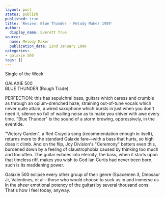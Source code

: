 ```yaml
---
layout: post
status: publish
published: true
title: 'Review: Blue Thunder - Melody Maker 1989'
author:
  display_name: Everett True
source:
  name: Melody Maker
  publication_date: 22nd January 1990
categories:
- galaxie 500
tags: []
---
```

Single of the Week

GALAXIE 500  
BLUE THUNDER (Rough Trade)

PERFECTION: this has sepulchral bass, guitars which caress and crumble as
through an opium-drenched haze, straining out-of-tune vocals which never quite
attain, a wired saxophone which bursts in just when you don't need it, silence
so full of wailing noise as to make you shiver with awe every time. "Blue
Thunder" is the sound of a storm brewing, oppressively, in the eventide.

"Victory Garden", a Red Crayola song (recommendation enough in itself),
returns more to the standard Galaxie fare—with a bass that hurts, so high does
it climb. And on the flip, Joy Division's "Ceremony" betters even this,
burdened down by a feeling of claustrophobia caused by thinking too much and
too often. The guitar echoes into eternity, the bass, when it starts upon that
timeless riff, makes you wish to God Ian Curtis had never been born, such is
its maddening power.

Galaxie 500 eclipse every other group of their genre (Spacemen 3, Dinosaur Jr,
Valentines, et al—those who would choose to suck us in and immerse us in the
sheer emotional potency of the guitar) by several thousand eons. That's how I
feel today, anyway.

